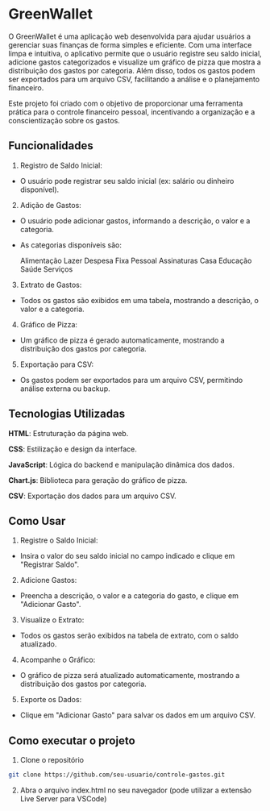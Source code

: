 
# GreenWallet

O GreenWallet é uma aplicação web desenvolvida para ajudar usuários a gerenciar suas finanças de forma simples e eficiente. Com uma interface limpa e intuitiva, o aplicativo permite que o usuário registre seu saldo inicial, adicione gastos categorizados e visualize um gráfico de pizza que mostra a distribuição dos gastos por categoria. Além disso, todos os gastos podem ser exportados para um arquivo CSV, facilitando a análise e o planejamento financeiro.

Este projeto foi criado com o objetivo de proporcionar uma ferramenta prática para o controle financeiro pessoal, incentivando a organização e a conscientização sobre os gastos.

## Funcionalidades

1. Registro de Saldo Inicial:
- O usuário pode registrar seu saldo inicial (ex: salário ou dinheiro disponível).

2. Adição de Gastos:
- O usuário pode adicionar gastos, informando a descrição, o valor e a categoria.
- As categorias disponíveis são:

  Alimentação
  Lazer
  Despesa Fixa
  Pessoal
  Assinaturas
  Casa
  Educação
  Saúde
  Serviços

3. Extrato de Gastos:
- Todos os gastos são exibidos em uma tabela, mostrando a descrição, o valor e a categoria.

4. Gráfico de Pizza:
- Um gráfico de pizza é gerado automaticamente, mostrando a distribuição dos gastos por categoria.

5. Exportação para CSV:
- Os gastos podem ser exportados para um arquivo CSV, permitindo análise externa ou backup.



## Tecnologias Utilizadas

**HTML**: Estruturação da página web.

**CSS**: Estilização e design da interface.

**JavaScript**: Lógica do backend e manipulação dinâmica dos dados.

**Chart.js**: Biblioteca para geração do gráfico de pizza.

**CSV**: Exportação dos dados para um arquivo CSV.


## Como Usar

1. Registre o Saldo Inicial:

- Insira o valor do seu saldo inicial no campo indicado e clique em "Registrar Saldo".

2. Adicione Gastos:

- Preencha a descrição, o valor e a categoria do gasto, e clique em "Adicionar Gasto".

3. Visualize o Extrato:

- Todos os gastos serão exibidos na tabela de extrato, com o saldo atualizado.

4. Acompanhe o Gráfico:

- O gráfico de pizza será atualizado automaticamente, mostrando a distribuição dos gastos por categoria.

5. Exporte os Dados:

- Clique em "Adicionar Gasto" para salvar os dados em um arquivo CSV.




## Como executar o projeto

1. Clone o repositório
```bash
git clone https://github.com/seu-usuario/controle-gastos.git
```
2. Abra o arquivo index.html no seu navegador (pode utilizar a extensão Live Server para VSCode)

